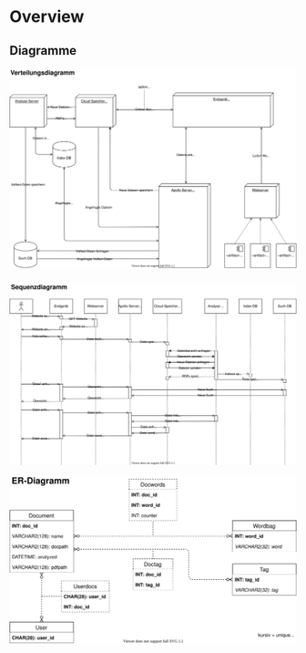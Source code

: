 # Overview
## Diagramme

##### ![Verteilungsdiagramm](./resources/Diagramme/doc-ver_Diagramme-Verteilungsdiagramm.svg)

![Sequenzdiagramm](./resources/Diagramme/doc-ver_Diagramme-Sequenzdiagramm.svg)

![ER-Diagramm](./resources/Diagramme/doc-ver_Diagramme-ER-Diagramm.svg)